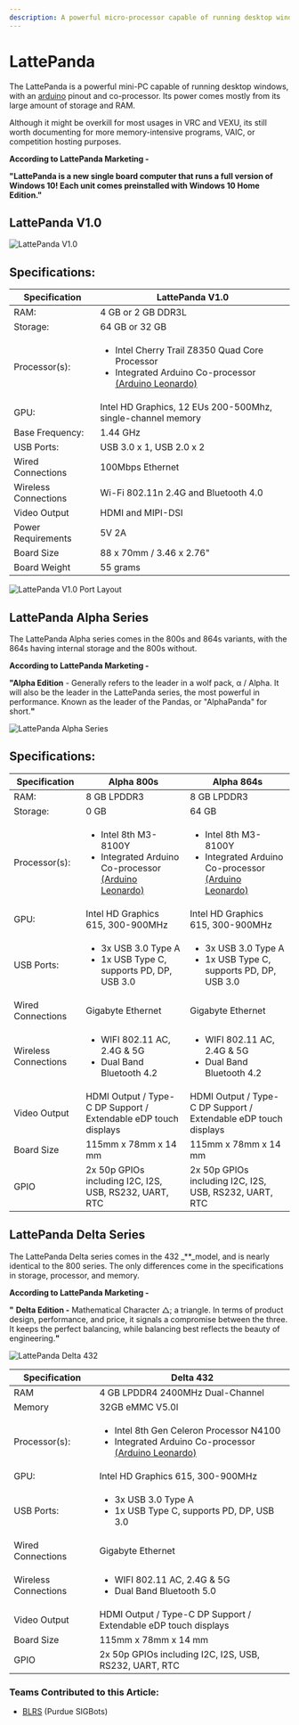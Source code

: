 ```yaml
---
description: A powerful micro-processor capable of running desktop windows.
---
```


# LattePanda

The LattePanda is a powerful mini-PC capable of running desktop windows, with an [arduino](arduino.md) pinout and co-processor. Its power comes mostly from its large amount of storage and RAM.

Although it might be overkill for most usages in VRC and VEXU, its still worth documenting for more memory-intensive programs, VAIC, or competition hosting purposes.

**According to LattePanda Marketing -**

**"LattePanda is a new single board computer that runs a full version of Windows 10! Each unit comes preinstalled with Windows 10 Home Edition."**

## LattePanda V1.0

![LattePanda V1.0](<../../../.gitbook/assets/image (1) (1).png>)

## **Specifications:**

| Specification        | LattePanda V1.0                                                                                                                                                     |
| -------------------- | ------------------------------------------------------------------------------------------------------------------------------------------------------------------- |
| RAM:                 | 4 GB or 2 GB DDR3L                                                                                                                                                  |
| Storage:             | 64 GB or 32 GB                                                                                                                                                      |
| Processor(s):        | <ul><li>Intel Cherry Trail Z8350 Quad Core Processor</li><li>Integrated Arduino Co-processor <a href="arduino.md#arduino-leonardo">(Arduino Leonardo)</a></li></ul> |
| GPU:                 | Intel HD Graphics, 12 EUs 200-500Mhz, single-channel memory                                                                                                         |
| Base Frequency:      | 1.44 GHz                                                                                                                                                            |
| USB Ports:           | USB 3.0 x 1, USB 2.0 x 2                                                                                                                                            |
| Wired Connections    | 100Mbps Ethernet                                                                                                                                                    |
| Wireless Connections | Wi-Fi 802.11n 2.4G and Bluetooth 4.0                                                                                                                                |
| Video Output         | HDMI and MIPI-DSI                                                                                                                                                   |
| Power Requirements   | 5V 2A                                                                                                                                                               |
| Board Size           | 88 x 70mm / 3.46 x 2.76"                                                                                                                                            |
| Board Weight         | 55 grams                                                                                                                                                            |

![LattePanda V1.0 Port Layout](<../../../.gitbook/assets/image (3) (1).png>)

## LattePanda Alpha Series

The LattePanda Alpha series comes in the 800s and 864s variants, with the 864s having internal storage and the 800s without.

**According to LattePanda Marketing -**

**"Alpha Edition** - Generally refers to the leader in a wolf pack, α / Alpha. It will also be the leader in the LattePanda series, the most powerful in performance. Known as the leader of the Pandas, or "AlphaPanda" for short.**"**

![LattePanda Alpha Series](<../../../.gitbook/assets/image (11).png>)

## **Specifications:**

| Specification        |  **Alpha 800s**                                                                                                                           | Alpha 864s                                                                                                                                |
| -------------------- | ----------------------------------------------------------------------------------------------------------------------------------------- | ----------------------------------------------------------------------------------------------------------------------------------------- |
| RAM:                 | 8 GB LPDDR3                                                                                                                               | 8 GB LPDDR3                                                                                                                               |
| Storage:             | 0 GB                                                                                                                                      | 64 GB                                                                                                                                     |
| Processor(s):        | <ul><li>Intel 8th M3-8100Y</li><li>Integrated Arduino Co-processor <a href="arduino.md#arduino-leonardo">(Arduino Leonardo)</a></li></ul> | <ul><li>Intel 8th M3-8100Y</li><li>Integrated Arduino Co-processor <a href="arduino.md#arduino-leonardo">(Arduino Leonardo)</a></li></ul> |
| GPU:                 | Intel HD Graphics 615, 300-900MHz                                                                                                         | Intel HD Graphics 615, 300-900MHz                                                                                                         |
| USB Ports:           | <ul><li>3x USB 3.0 Type A</li><li>1x USB Type C, supports PD, DP, USB 3.0</li></ul>                                                       | <ul><li>3x USB 3.0 Type A</li><li>1x USB Type C, supports PD, DP, USB 3.0</li></ul>                                                       |
| Wired Connections    | Gigabyte Ethernet                                                                                                                         | Gigabyte Ethernet                                                                                                                         |
| Wireless Connections | <ul><li>WIFI 802.11 AC, 2.4G &#x26; 5G</li><li>Dual Band Bluetooth 4.2</li></ul>                                                          | <ul><li>WIFI 802.11 AC, 2.4G &#x26; 5G</li><li>Dual Band Bluetooth 4.2</li></ul>                                                          |
| Video Output         | HDMI Output / Type-C DP Support / Extendable eDP touch displays                                                                           | HDMI Output / Type-C DP Support / Extendable eDP touch displays                                                                           |
| Board Size           | 115mm x 78mm x 14 mm                                                                                                                      | 115mm x 78mm x 14 mm                                                                                                                      |
| GPIO                 | 2x 50p GPIOs including I2C, I2S, USB, RS232, UART, RTC                                                                                    | 2x 50p GPIOs including I2C, I2S, USB, RS232, UART, RTC                                                                                    |

## LattePanda Delta Series

The LattePanda Delta series comes in the 432 \_\*\*\_model, and is nearly identical to the 800 series. The only differences come in the specifications in storage, processor, and memory.

**According to LattePanda Marketing -**

**"** **Delta Edition -** Mathematical Character △; a triangle. In terms of product design, performance, and price, it signals a compromise between the three. It keeps the perfect balancing, while balancing best reflects the beauty of engineering.**"**

![LattePanda Delta 432](<../../../.gitbook/assets/image (10).png>)

| Specification        |  **Delta 432**                                                                                                                                               |
| -------------------- | ------------------------------------------------------------------------------------------------------------------------------------------------------------ |
| RAM                  | 4 GB LPDDR4 2400MHz Dual-Channel                                                                                                                             |
| Memory               | 32GB eMMC V5.0l                                                                                                                                              |
| Processor(s):        | <ul><li>Intel 8th Gen Celeron Processor N4100</li><li>Integrated Arduino Co-processor <a href="arduino.md#arduino-leonardo">(Arduino Leonardo)</a></li></ul> |
| GPU:                 | Intel HD Graphics 615, 300-900MHz                                                                                                                            |
| USB Ports:           | <ul><li>3x USB 3.0 Type A</li><li>1x USB Type C, supports PD, DP, USB 3.0</li></ul>                                                                          |
| Wired Connections    | Gigabyte Ethernet                                                                                                                                            |
| Wireless Connections | <ul><li>WIFI 802.11 AC, 2.4G &#x26; 5G</li><li>Dual Band Bluetooth 5.0</li></ul>                                                                             |
| Video Output         | HDMI Output / Type-C DP Support / Extendable eDP touch displays                                                                                              |
| Board Size           | 115mm x 78mm x 14 mm                                                                                                                                         |
| GPIO                 | 2x 50p GPIOs including I2C, I2S, USB, RS232, UART, RTC                                                                                                       |

### Teams Contributed to this Article:

* [BLRS](https://purduesigbots.com/) (Purdue SIGBots)
